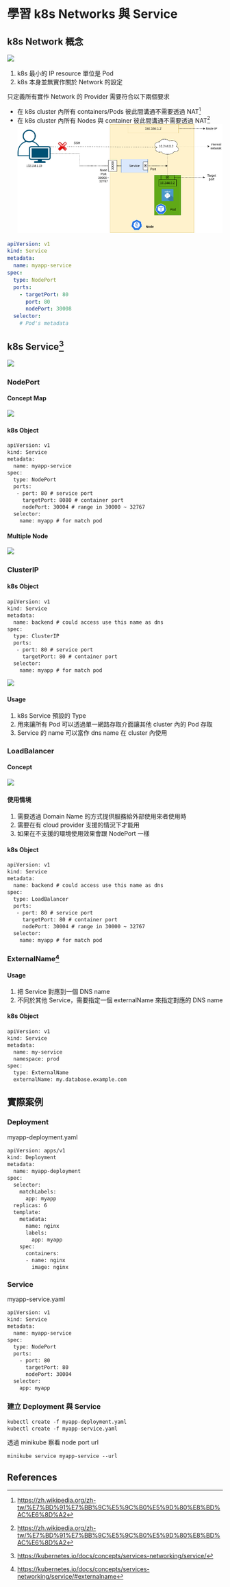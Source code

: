 # 學習 k8s Networks 與 Service

## k8s Network 概念

![](https://i.imgur.com/g56b8G5.png)

1. k8s 最小的 IP resource 單位是 Pod
2. k8s 本身並無實作關於 Network 的設定

只定義所有實作 Network 的 Provider 需要符合以下兩個要求

* 在 k8s cluster 內所有 containers/Pods 彼此間溝通不需要透過 NAT[^2]
* 在 k8s cluster 內所有 Nodes 與 container 彼此間溝通不需要透過 NAT[^2]
![](service_01.png)
```yaml
apiVersion: v1
kind: Service
metadata:
  name: myapp-service
spec:
  type: NodePort
  ports:
    - targetPort: 80
      port: 80
      nodePort: 30008
  selector:
    # Pod's metadata
```

## k8s Service[^1]

![](https://i.imgur.com/nrNNnaq.png)

### NodePort

#### Concept Map
![](https://i.imgur.com/cADBXEx.png)

#### k8s Object
```yaml=
apiVersion: v1
kind: Service
metadata:
  name: myapp-service
spec:
  type: NodePort
  ports:
   - port: 80 # service port
     targetPort: 8080 # container port
     nodePort: 30004 # range in 30000 ~ 32767
  selector:
    name: myapp # for match pod
```
#### Multiple Node

![](https://i.imgur.com/5t86OxP.png)

### ClusterIP

#### k8s Object
```yaml=
apiVersion: v1
kind: Service
metadata:
  name: backend # could access use this name as dns
spec:
  type: ClusterIP
  ports:
   - port: 80 # service port
     targetPort: 80 # container port
  selector:
    name: myapp # for match pod
```

![](https://i.imgur.com/5zciCVF.png)

#### Usage

1. k8s Service 預設的 Type
2. 用來讓所有 Pod 可以透過單一網路存取介面讓其他 cluster 內的 Pod 存取
3. Service 的 name 可以當作 dns name 在 cluster 內使用

### LoadBalancer

#### Concept

![](https://i.imgur.com/VCxiBI3.png)

#### 使用情境

1. 需要透過 Domain Name 的方式提供服務給外部使用來者使用時
2. 需要在有 cloud provider 支援的情況下才能用
3. 如果在不支援的環境使用效果會跟 NodePort 一樣

#### k8s Object
```yaml=
apiVersion: v1
kind: Service
metadata:
  name: backend # could access use this name as dns
spec:
  type: LoadBalancer
  ports:
   - port: 80 # service port
     targetPort: 80 # container port
     nodePort: 30004 # range in 30000 ~ 32767
  selector:
    name: myapp # for match pod
```
### ExternalName[^3]

#### Usage

1. 把 Service 對應到一個 DNS name
2. 不同於其他 Service，需要指定一個 externalName 來指定對應的 DNS name
#### k8s Object
```yaml=
apiVersion: v1
kind: Service
metadata:
  name: my-service
  namespace: prod
spec:
  type: ExternalName
  externalName: my.database.example.com
```

## 實際案例

### Deployment
myapp-deployment.yaml
```yaml=
apiVersion: apps/v1
kind: Deployment
metadata:
  name: myapp-deployment
spec:
  selector:
    matchLabels:
      app: myapp
  replicas: 6
  template:
    metadata:
      name: nginx
      labels:
        app: myapp
    spec:
      containers:
      - name: nginx
        image: nginx
```

### Service
myapp-service.yaml
```yaml=
apiVersion: v1
kind: Service
metadata:
  name: myapp-service
spec:
  type: NodePort
  ports:
    - port: 80
      targetPort: 80
      nodePort: 30004
  selector:
    app: myapp
```

### 建立 Deployment 與 Service

```shell=
kubectl create -f myapp-deployment.yaml
kubectl create -f myapp-service.yaml
```

透過 minikube 察看 node port url

```shell=
minikube service myapp-service --url
```

## References

[^1]: https://kubernetes.io/docs/concepts/services-networking/service/

[^2]: https://zh.wikipedia.org/zh-tw/%E7%BD%91%E7%BB%9C%E5%9C%B0%E5%9D%80%E8%BD%AC%E6%8D%A2

[^3]: https://kubernetes.io/docs/concepts/services-networking/service/#externalname